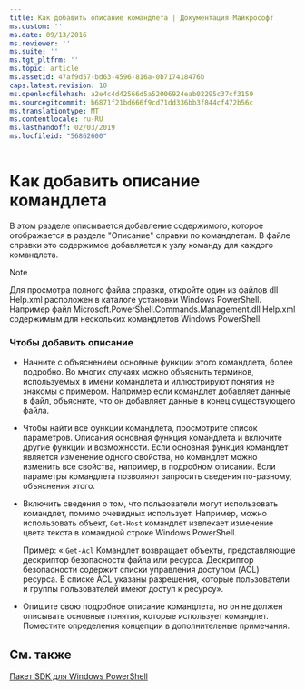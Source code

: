```yaml
---
title: Как добавить описание командлета | Документация Майкрософт
ms.custom: ''
ms.date: 09/13/2016
ms.reviewer: ''
ms.suite: ''
ms.tgt_pltfrm: ''
ms.topic: article
ms.assetid: 47af9d57-bd63-4596-816a-0b717418476b
caps.latest.revision: 10
ms.openlocfilehash: a2e4c4d42566d5a52006924eab02295c37cf3159
ms.sourcegitcommit: b6871f21bd666f9cd71dd336bb3f844cf472b56c
ms.translationtype: MT
ms.contentlocale: ru-RU
ms.lasthandoff: 02/03/2019
ms.locfileid: "56862600"
---
```

# <a name="how-to-add-a-cmdlet-description"></a>Как добавить описание командлета

В этом разделе описывается добавление содержимого, которое отображается в разделе "Описание" справки по командлетам. В файле справки это содержимое добавляется к узлу команду для каждого командлета.

> [!NOTE]
> Для просмотра полного файла справки, откройте один из файлов dll Help.xml расположен в каталоге установки Windows PowerShell. Например файл Microsoft.PowerShell.Commands.Management.dll Help.xml содержимым для нескольких командлетов Windows PowerShell.

### <a name="to-add-a-description"></a>Чтобы добавить описание

- Начните с объяснением основные функции этого командлета, более подробно. Во многих случаях можно объяснить терминов, используемых в имени командлета и иллюстрируют понятия не знакомы с примером. Например если командлет добавляет данные в файл, объясните, что он добавляет данные в конец существующего файла.

- Чтобы найти все функции командлета, просмотрите список параметров. Описания основная функция командлета и включите другие функции и возможности. Если основная функция командлет является изменение одного свойства, но командлет можно изменить все свойства, например, в подробном описании. Если параметры командлета позволяют запросить сведения по-разному, объяснения этого.

- Включить сведения о том, что пользователи могут использовать командлет, помимо очевидных использует. Например, можно использовать объект, `Get-Host` командлет извлекает изменение цвета текста в командной строке Windows PowerShell.

  Пример:  « `Get-Acl` Командлет возвращает объекты, представляющие дескриптор безопасности файла или ресурса. Дескриптор безопасности содержит списки управления доступом (ACL) ресурса. В списке ACL указаны разрешения, которые пользователи и группы пользователей имеют доступ к ресурсу».

- Опишите свою подробное описание командлета, но он не должен описывать основные понятия, которые использует командлет. Поместите определения концепции в дополнительные примечания.

## <a name="see-also"></a>См. также

[Пакет SDK для Windows PowerShell](../windows-powershell-reference.md)
